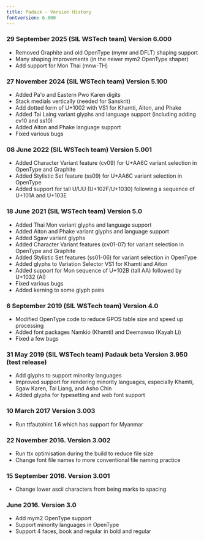 ```yaml
---
title: Padauk - Version History
fontversion: 6.000
---
```


### 29 September 2025 (SIL WSTech team) Version 6.000
- Removed Graphite and old OpenType (mymr and DFLT) shaping support
- Many shaping improvements (in the newer mym2 OpenType shaper)
- Add support for Mon Thai (mnw-TH)

### 27 November 2024 (SIL WSTech team) Version 5.100
- Added Pa'o and Eastern Pwo Karen digits
- Stack medials vertically (needed for Sanskrit)
- Add dotted form of U+1002 with VS1 for Khamti, Aiton, and Phake
- Added Tai Laing variant glyphs and language support (including adding cv10 and ss10)
- Added Aiton and Phake language support
- Fixed various bugs

### 08 June 2022 (SIL WSTech team) Version 5.001
- Added Character Variant feature (cv09) for U+AA6C variant selection in OpenType and Graphite
- Added Stylistic Set feature (ss09) for U+AA6C variant selection in OpenType
- Added support for tall U/UU (U+102F/U+1030) following a sequence of U+101A and U+103E

### 18 June 2021 (SIL WSTech team) Version 5.0
- Added Thai Mon variant glyphs and language support
- Added Aiton and Phake variant glyphs and language support
- Added Sgaw variant glyphs
- Added Character Variant features (cv01-07) for variant selection in
  OpenType and Graphite
- Added Stylistic Set features (ss01-06) for variant selection in OpenType
- Added glyphs to Variation Selector VS1 for Khamti and Aiton
- Added support for Mon sequence of U+102B (tall AA) followed by U+1032 (AI)
- Fixed various bugs
- Added kerning to some glyph pairs

### 6 September 2019 (SIL WSTech team) Version 4.0
- Modified OpenType code to reduce GPOS table size and speed up processing
- Added font packages Namkio (Khamti) and Deemawso (Kayah Li)
- Fixed a few bugs

### 31 May 2019 (SIL WSTech team) Padauk beta Version 3.950 (test release)
 - Add glyphs to support minority languages
 - Improved support for rendering minority languages, especially Khamti,
   Sgaw Karen, Tai Liang, and Asho Chin
 - Added glyphs for typesetting and web font support

### 10 March 2017 Version 3.003
- Run ttfautohint 1.6 which has support for Myanmar

### 22 November 2016. Version 3.002
- Run ttx optimisation during the build to reduce file size
- Change font file names to more conventional file naming practice

### 15 September 2016. Version 3.001
- Change lower ascii characters from being marks to spacing

###  June 2016. Version 3.0
- Add mym2 OpenType support
- Support minority languages in OpenType
- Support 4 faces, book and regular in bold and regular
